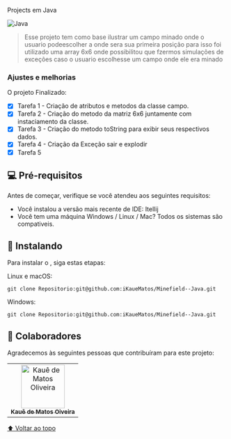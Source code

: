  Projects em Java


<img src="https://www.teahub.io/photos/full/21-218111_multithreading-and-parallel-computing-in-java-java-background.jpg" alt="Java">

> Esse projeto tem como base ilustrar um campo minado onde o usuario podeescolher a onde sera sua primeira posição para isso foi utilizado uma array 6x6 onde possibilitou que fzermos simulações de exceções caso o usuario escolhesse um campo onde ele era minado

### Ajustes e melhorias

O projeto Finalizado:

- [x] Tarefa 1 - Criação de atributos e metodos da classe campo.
- [x] Tarefa 2 - Criação do metodo da matriz 6x6 juntamente com instaciamento da classe.
- [x] Tarefa 3 - Criação do metodo toString para exibir seus respectivos dados.
- [x] Tarefa 4 - Criação da Exceção sair e explodir
- [x] Tarefa 5

## 💻 Pré-requisitos

Antes de começar, verifique se você atendeu aos seguintes requisitos:
* Você instalou a versão mais recente de IDE: Itellij
* Você tem uma máquina Windows / Linux / Mac? Todos os sistemas são compativeis.


## 🚀 Instalando <Minefield>

Para instalar o <Minefield>, siga estas etapas:

Linux e macOS:
```
git clone Repositorio:git@github.com:iKaueMatos/Minefield--Java.git
```

Windows:
```
git clone Repositorio:git@github.com:iKaueMatos/Minefield--Java.git
```

## 🤝 Colaboradores

Agradecemos às seguintes pessoas que contribuíram para este projeto:

<table>
  <tr>
    <td align="center">
      <a href="#">
        <img src="https://avatars.githubusercontent.com/u/98132837?v=4" width="100px;" alt="Kauê de Matos Oliveira"/><br>
        <sub>
          <b>Kauê de Matos Oiveira</b>
        </sub>
      </a>
    </td>
 </tr>
</table>


[⬆ Voltar ao topo](#Projects-javascript)<br>

